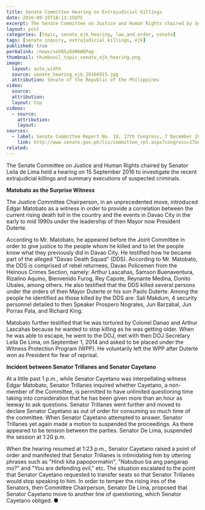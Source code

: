 ```yaml
---
title: Senate Committee Hearing on Extrajudicial Killings
date: 2016-09-15T18:13:15UTC
excerpt: The Senate Committee on Justice and Human Rights chaired by Senator Leila de Lima held a hearing on 15 September 2016 to investigate the recent extrajudicial killings and summary executions of suspected criminals.
layout: post
categories: [topic, senate_ejk_hearing, law_and_order, senate]
tags: [senate inquiry, extrajudicial killings, ejk]
published: true
permalink: /news/xeVQ5yOdNkWQPap
thumbnail: thumbnail_topic_senate_ejk_hearing.png
image:
  layout: auto_width
  source: senate_hearing_ejk_20160915.jpg
  attribution: Senate of the Republic of the Philippines
video:
  source: 
  attribution: 
  layout: top
videos:
  - source: 
    attribution: 
    layout: 
sources:
  - label: Senate Committee Report No. 18, 17th Congress, 7 December 2016 (Senate of the Republic of the Philippines)
    link: http://www.senate.gov.ph/lis/committee_rpt.aspx?congress=17&q=18
related:
---
```


The Senate Committee on Justice and Human Rights chaired by Senator Leila de Lima held a hearing on 15 September 2016 to investigate the recent extrajudicial killings and summary executions of suspected criminals.

__Matobato as the Surprise Witness__

The Justice Committee Chairperson, in an unprecedented move, introduced Edgar Matobato as a witness in order to provide a correlation between the current rising death toll in the country and the events in Davao City in the early to mid 1990s under the leadership of then Mayor now President Duterte.

According to Mr. Matobato, he appeared before the Joint Committee in order to give justice to the people whom he killed and to let the people know what they previously did in Davao City. He testified how he became part of the alleged "Davao Death Squad" (DDS). According to Mr. Matobato, the DDS is comprised of rebel returnees, Davao Policemen from the Heinous Crimes Section, namely: Arthur Lascahas, Samson Buenaventura, Rizalino Aquino, Bienvenido Furog, Rey Capote, Reynante Medina, Donito Ubales, among others. He also testified that the DDS killed several persons under the orders of then Mayor Duterte or his son Paolo Duterte. Among the people he identified as those killed by the DDS are: Sali Makdum, 4 security personnel detailed to then Speaker Prospero Nograles, Jun Barzabal, Jun Porras Pala, and Richard King.

Matobato further testified that he was tortured by Colonel Danao and Arthur Lascahas because he wanted to stop killing as he was getting older. When he was able to escape, he went to the DOJ, met with then DOJ Secretary Leila De Lima, on September 1, 2014 and asked to be placed under the Witness Protection Program (WPP). He voluntarily left the WPP after Duterte won as President for fear of reprisal.

__Incident between Senator Trillanes and Senator Cayetano__

At a little past 1 p.m., while Senator Cayetano was interpellating witness Edgar Matobato, Senator Trillanes inquired whether Cayetano, a non-member of the Committee, is permitted to have unlimited questioning time taking into consideration that he has been given more than an hour as leeway to ask questions. Senator Trillanes went further and moved to declare Senator Cayetano as out of order for consuming so much time of the committee. When Senator Cayetano attempted to answer. Senator Trillanes yet again made a motion to suspended the proceedings. As there appeared to be tension between the parties. Senator De Lima, suspended the session at 1:20 p.m.

When the hearing resumed at 1:23 p.m., Senator Cayetano raised a point of order and manifested that Senator Trillanes is intimidating him by uttering phrases such as "Hindi kita papopormahin", "Nabubuo ba ang pangarap mo?" and "You are defending evil," etc. The situation escalated to the point that Senator Cayetano requested to transfer seats so that Senator Trillanes would stop speaking to him. In order to temper the rising ires of the Senators, then Committee Chairperson, Senator De Lima, proposed that Senator Cayetano move to another line of questioning, which Senator Cayetano obliged.
&#x25cf;
